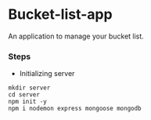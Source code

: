 # Bucket-list-app

An application to manage your bucket list.

### Steps

- Initializing server

```
mkdir server
cd server
npm init -y
npm i nodemon express mongoose mongodb
```
